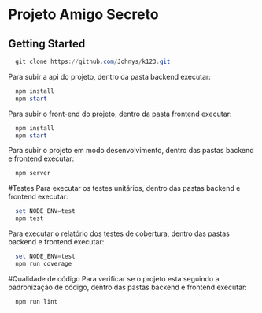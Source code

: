 # Projeto Amigo Secreto

## Getting Started

```powershell
  git clone https://github.com/Johnys/k123.git
```

Para subir a api do projeto, dentro da pasta backend executar:

```powershell
  npm install
  npm start
```

Para subir o front-end do projeto, dentro da pasta frontend executar:

```powershell
  npm install
  npm start
```

Para subir o projeto em modo desenvolvimento, dentro das pastas backend e frontend executar:
```powershell
  npm server
```

#Testes
Para executar os testes unitários, dentro das pastas backend e frontend executar:
```powershell
  set NODE_ENV=test
  npm test
```
Para executar o relatório dos testes de cobertura, dentro das pastas backend e frontend executar:
```powershell
  set NODE_ENV=test
  npm run coverage
```

#Qualidade de código
Para verificar se o projeto esta seguindo a padronização de código, dentro das pastas backend e frontend executar:
```powershell
  npm run lint
```